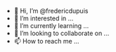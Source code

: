 - 👋 Hi, I’m @fredericdupuis
- 👀 I’m interested in ...
- 🌱 I’m currently learning ...
- 💞️ I’m looking to collaborate on ...
- 📫 How to reach me ...

<!---
fredericdupuis/fredericdupuis is a ✨ special ✨ repository because its `README.md` (this file) appears on your GitHub profile.
You can click the Preview link to take a look at your changes.
--->

